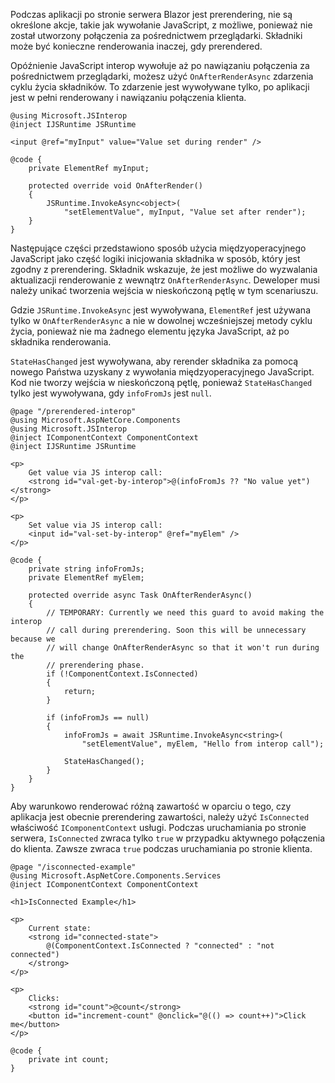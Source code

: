 Podczas aplikacji po stronie serwera Blazor jest prerendering, nie są określone akcje, takie jak wywołanie JavaScript, z możliwe, ponieważ nie został utworzony połączenia za pośrednictwem przeglądarki. Składniki może być konieczne renderowania inaczej, gdy prerendered.

Opóźnienie JavaScript interop wywołuje aż po nawiązaniu połączenia za pośrednictwem przeglądarki, możesz użyć `OnAfterRenderAsync` zdarzenia cyklu życia składników. To zdarzenie jest wywoływane tylko, po aplikacji jest w pełni renderowany i nawiązaniu połączenia klienta.

```cshtml
@using Microsoft.JSInterop
@inject IJSRuntime JSRuntime

<input @ref="myInput" value="Value set during render" />

@code {
    private ElementRef myInput;

    protected override void OnAfterRender()
    {
        JSRuntime.InvokeAsync<object>(
            "setElementValue", myInput, "Value set after render");
    }
}
```

Następujące części przedstawiono sposób użycia międzyoperacyjnego JavaScript jako część logiki inicjowania składnika w sposób, który jest zgodny z prerendering. Składnik wskazuje, że jest możliwe do wyzwalania aktualizacji renderowanie z wewnątrz `OnAfterRenderAsync`. Deweloper musi należy unikać tworzenia wejścia w nieskończoną pętlę w tym scenariuszu.

Gdzie `JSRuntime.InvokeAsync` jest wywoływana, `ElementRef` jest używana tylko w `OnAfterRenderAsync` a nie w dowolnej wcześniejszej metody cyklu życia, ponieważ nie ma żadnego elementu języka JavaScript, aż po składnika renderowania.

`StateHasChanged` jest wywoływana, aby rerender składnika za pomocą nowego Państwa uzyskany z wywołania międzyoperacyjnego JavaScript. Kod nie tworzy wejścia w nieskończoną pętlę, ponieważ `StateHasChanged` tylko jest wywoływana, gdy `infoFromJs` jest `null`.

```cshtml
@page "/prerendered-interop"
@using Microsoft.AspNetCore.Components
@using Microsoft.JSInterop
@inject IComponentContext ComponentContext
@inject IJSRuntime JSRuntime

<p>
    Get value via JS interop call:
    <strong id="val-get-by-interop">@(infoFromJs ?? "No value yet")</strong>
</p>

<p>
    Set value via JS interop call:
    <input id="val-set-by-interop" @ref="myElem" />
</p>

@code {
    private string infoFromJs;
    private ElementRef myElem;

    protected override async Task OnAfterRenderAsync()
    {
        // TEMPORARY: Currently we need this guard to avoid making the interop
        // call during prerendering. Soon this will be unnecessary because we
        // will change OnAfterRenderAsync so that it won't run during the
        // prerendering phase.
        if (!ComponentContext.IsConnected)
        {
            return;
        }

        if (infoFromJs == null)
        {
            infoFromJs = await JSRuntime.InvokeAsync<string>(
                "setElementValue", myElem, "Hello from interop call");

            StateHasChanged();
        }
    }
}
```

Aby warunkowo renderować różną zawartość w oparciu o tego, czy aplikacja jest obecnie prerendering zawartości, należy użyć `IsConnected` właściwość `IComponentContext` usługi. Podczas uruchamiania po stronie serwera, `IsConnected` zwraca tylko `true` w przypadku aktywnego połączenia do klienta. Zawsze zwraca `true` podczas uruchamiania po stronie klienta.

```cshtml
@page "/isconnected-example"
@using Microsoft.AspNetCore.Components.Services
@inject IComponentContext ComponentContext

<h1>IsConnected Example</h1>

<p>
    Current state:
    <strong id="connected-state">
        @(ComponentContext.IsConnected ? "connected" : "not connected")
    </strong>
</p>

<p>
    Clicks:
    <strong id="count">@count</strong>
    <button id="increment-count" @onclick="@(() => count++)">Click me</button>
</p>

@code {
    private int count;
}
```
